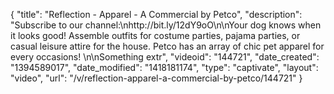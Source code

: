 {
    "title": "Reflection - Apparel - A Commercial by Petco",
    "description": "Subscribe to our channel:\nhttp:\/\/bit.ly\/12dY9oO\n\nYour dog knows when it looks good! Assemble outfits for costume parties, pajama parties, or casual leisure attire for the house. Petco has an array of chic pet apparel for every occasions!  \n\nSomething extr",
    "videoid": "144721",
    "date_created": "1394589017",
    "date_modified": "1418181174",
    "type": "captivate",
    "layout": "video",
    "url": "\/v\/reflection-apparel-a-commercial-by-petco\/144721"
}